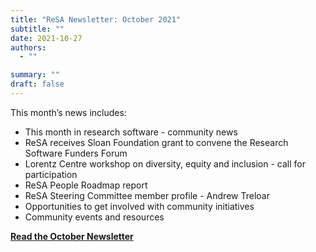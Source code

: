 ```yaml
---
title: "ReSA Newsletter: October 2021"
subtitle: ""
date: 2021-10-27
authors:
  - ""

summary: ""
draft: false
---
```


This month’s news includes:

* This month in research software - community news
* ReSA receives Sloan Foundation grant to convene the Research Software Funders Forum
* Lorentz Centre workshop on diversity, equity and inclusion - call for participation
* ReSA People Roadmap report
* ReSA Steering Committee member profile - Andrew Treloar
* Opportunities to get involved with community initiatives
* Community events and resources

**[Read the October Newsletter](https://preview.mailerlite.io/preview/778129/emails/114350982352078792)**
